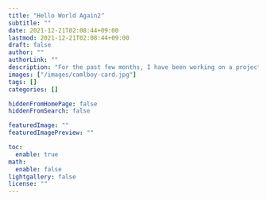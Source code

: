 ```yaml
---
title: "Hello World Again2"
subtitle: ""
date: 2021-12-21T02:08:44+09:00
lastmod: 2021-12-21T02:08:44+09:00
draft: false
author: ""
authorLink: ""
description: "For the past few months, I have been working on a project called CAMLBOY, a Game Boy emulator that runs in the browser. It is written in OCaml and compiled to JavaScript via js_of_ocaml."
images: ["/images/camlboy-card.jpg"]
tags: []
categories: []

hiddenFromHomePage: false
hiddenFromSearch: false

featuredImage: ""
featuredImagePreview: ""

toc:
  enable: true
math:
  enable: false
lightgallery: false
license: ""
---
```


<!--more-->
